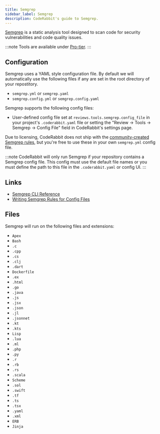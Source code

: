 ```yaml
---
title: Semgrep
sidebar_label: Semgrep
description: CodeRabbit's guide to Semgrep.
---
```


[Semgrep](https://semgrep.dev/) is a static analysis tool designed to scan code
for security vulnerabilities and code quality issues.

:::note
Tools are available under [Pro-tier](https://coderabbit.ai/pricing).
:::

## Configuration

Semgrep uses a YAML style configuration file. By default we will automatically
use the following files if any are set in the root directory of your
repostitory.

- `semgrep.yml` or `semgrep.yaml`
- `semgrep.config.yml` or `semgrep.config.yaml`

Semgrep supports the following config files:

- User-defined config file set at `reviews.tools.semgrep.config_file` in your
  project's `.coderabbit.yaml` file or setting the "Review → Tools → Semgrep →
  Config File" field in CodeRabbit's settings page.

Due to licensing, CodeRabbit does not ship with the [community-created Semgrep rules](https://github.com/returntocorp/semgrep-rules), but you're free to use these in your own `semgrep.yml` config file.

:::note
CodeRabbit will only run Semgrep if your repository contains a Semgrep config file. This config must use the default file names or you must define the path to this file in the `.coderabbit.yaml` or config UI.
:::

## Links

- [Semgrep CLI Reference](https://semgrep.dev/docs/cli-reference)
- [Writing Semgrep Rules for Config Files](https://semgrep.dev/docs/running-rules)

## Files

Semgrep will run on the following files and extensions:

- `Apex`
- `Bash`
- `.c`
- `.cpp`
- `.cs`
- `.clj`
- `.dart`
- `Dockerfile`
- `.ex`
- `.html`
- `.go`
- `.java`
- `.js`
- `.jsx`
- `.json`
- `.jl`
- `.jsonnet`
- `.kt`
- `.kts`
- `Lisp`
- `.lua`
- `.ml`
- `.php`
- `.py`
- `.r`
- `.rb`
- `.rs`
- `.scala`
- `Scheme`
- `.sol`
- `.swift`
- `.tf`
- `.ts`
- `.tsx`
- `.yaml`
- `.xml`
- `ERB`
- `Jinja`

